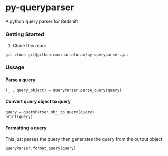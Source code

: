# py-queryparser
A python query parser for Redshift 


### Getting Started

1. Clone this repo:

```
git clone git@github.com:narratorai/py-queryparser.git
```


### Ussage

#### Parse a query 

```
(_ , query_object) = queryParser.parse_query(query)
```


#### Convert query object to query 

```
query = queryParser.obj_to_query(query)
print(query)
```


#### Formatting a query
This just parses the query then generates the query from the output object

```
queryParser.format_query(query)
```

